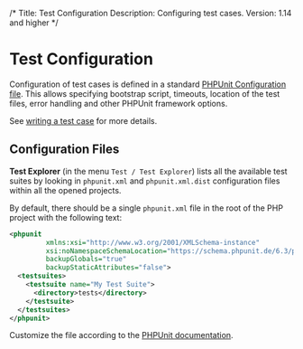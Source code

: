 /*
Title: Test Configuration
Description: Configuring test cases.
Version: 1.14 and higher
*/

# Test Configuration

Configuration of test cases is defined in a standard [PHPUnit Configuration file](http://phpunit.de/manual/current/en/appendixes.configuration.html). This allows specifying bootstrap script, timeouts, location of the test files, error handling and other PHPUnit framework options.

See [writing a test case](writing-test) for more details.

## Configuration Files

**Test Explorer** (in the menu `Test / Test Explorer`) lists all the available test suites by looking in `phpunit.xml` and `phpunit.xml.dist` configuration files within all the opened projects.

By default, there should be a single `phpunit.xml` file in the root of the PHP project with the following text:

```xml
<phpunit
         xmlns:xsi="http://www.w3.org/2001/XMLSchema-instance"
         xsi:noNamespaceSchemaLocation="https://schema.phpunit.de/6.3/phpunit.xsd"
         backupGlobals="true"
         backupStaticAttributes="false">
  <testsuites>
    <testsuite name="My Test Suite">
      <directory>tests</directory>
    </testsuite>
  </testsuites>
</phpunit>
```

Customize the file according to the [PHPUnit documentation](http://phpunit.de/manual/current/en/appendixes.configuration.html).